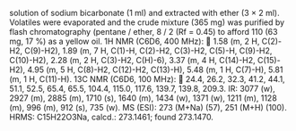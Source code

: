 solution of sodium bicarbonate (1 ml) and extracted with ether (3 × 2 ml). Volatiles were
evaporated and the crude mixture (365 mg) was purified by flash chromatography (pentane /
ether, 8 / 2 (Rf = 0.45) to afford 110 (63 mg, 17 %) as a yellow oil.
1H NMR (C6D6, 400 MHz):  1.58 (m, 2 H, C(2)-H2, C(9)-H2), 1.89 (m,
7 H, C(1)-H, C(2)-H2, C(3)-H2, C(5)-H, C(9)-H2, C(10)-H2), 2.28 (m, 2
H, C(3)-H2, C(H)-6), 3.37 (m, 4 H, C(14)-H2, C(15)-H2), 4.95 (m, 5 H,
C(8)-H2, C(12)-H2, C(13)-H), 5.48 (m, 1 H, C(7)-H), 5.81 (m, 1 H,
C(11)-H).
13C NMR (C6D6, 100 MHz):  24.4, 26.2, 32.3, 41.2, 44.1, 51.1, 52.5,
65.4, 65.5, 104.4, 115.0, 117.6, 139.7, 139.8, 209.3.
IR: 3077 (w), 2927 (m), 2885 (m), 1710 (s), 1640 (m), 1434 (w), 1371 (w), 1211 (m), 1128
(m), 996 (m), 912 (s), 735 (w).
MS (ESI): 273 (M+Na) (57), 251 (M+H) (100).
HRMS: C15H22O3Na, calcd.: 273.1461; found 273.1470.